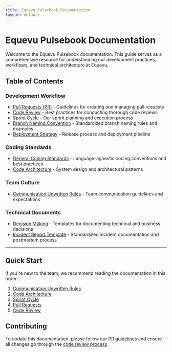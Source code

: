 ```yaml
---
title: Equevu Pulsebook Documentation
layout: default
---
```


# Equevu Pulsebook Documentation


Welcome to the Equevu Pulsebook documentation. This guide serves as a comprehensive resource for understanding our development practices, workflows, and technical architecture at Equevu.

## Table of Contents

### Development Workflow
- [Pull Requests (PR)](./PR.md) - Guidelines for creating and managing pull requests
- [Code Review](./code-review.md) - Best practices for conducting thorough code reviews
- [Sprint Cycle](./sprint-cycle.md) - Our sprint planning and execution process
- [Branch Naming Convention](./branch-naming.md) - Standardized branch naming rules and examples
- [Deployment Strategy](./branching-deployment.md) - Release process and deployment pipeline

### Coding Standards
- [General Coding Standards](./coding_standards.md) - Language-agnostic coding conventions and best practices
- [Code Architecture](./architecture.md) - System design and architectural patterns

### Team Culture
- [Communication Unwritten Rules](./communication.md) - Team communication guidelines and expectations

### Technical Documents
- [Decision Making](./decision-making.md) - Templates for documenting technical and business decisions
- [Incident Report Template](./incident-report.md) - Standardized incident documentation and postmortem process

---

## Quick Start

If you're new to the team, we recommend reading the documentation in this order:
1. [Communication Unwritten Rules](./communication.md)
2. [Code Architecture](./architecture.md)
3. [Sprint Cycle](./sprint-cycle.md)
4. [Pull Requests](./PR.md)
5. [Code Review](./code-review.md)

## Contributing

To update this documentation, please follow our [PR guidelines](./PR.md) and ensure all changes go through the [code review process](./code-review.md).
